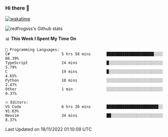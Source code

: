 ### Hi there 👋

[![wakatime](https://wakatime.com/badge/user/2cbd8003-b8b8-4565-92d7-ad9c23ff1846.svg)](https://wakatime.com/@2cbd8003-b8b8-4565-92d7-ad9c23ff1846)

<img src="https://github-readme-stats.vercel.app/api?username=redfrogsss&show_icons=true" alt="redfrogsss's Github stats"></img>

<!--START_SECTION:waka-->
📊 **This Week I Spent My Time On** 

```text
💬 Programming Languages: 
C#                       5 hrs 58 mins       █████████████████████░░░░   86.39% 
TypeScript               24 mins             █░░░░░░░░░░░░░░░░░░░░░░░░   5.79% 
C                        19 mins             █░░░░░░░░░░░░░░░░░░░░░░░░   4.65% 
Python                   10 mins             ░░░░░░░░░░░░░░░░░░░░░░░░░   2.47% 
Other                    1 min               ░░░░░░░░░░░░░░░░░░░░░░░░░   0.37%

🔥 Editors: 
VS Code                  6 hrs 20 mins       ███████████████████████░░   91.63% 
Neovim                   34 mins             ██░░░░░░░░░░░░░░░░░░░░░░░   8.37%

```


 Last Updated on 18/11/2022 01:10:09 UTC
<!--END_SECTION:waka-->
